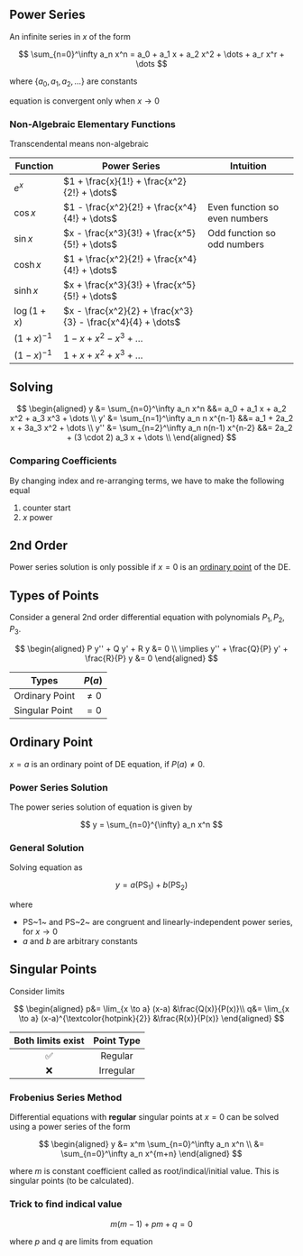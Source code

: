 ## Power Series

An infinite series in $x$ of the form

$$
\sum_{n=0}^\infty a_n x^n = a_0 + a_1 x + a_2 x^2 + \dots + a_r x^r + \dots
$$

where $\{ a_0, a_1, a_2, \dots \}$ are constants

equation is convergent only when $x \to 0$

### Non-Algebraic Elementary Functions

Transcendental means non-algebraic

| Function     | Power Series                                                | Intuition                     |
| ------------ | ----------------------------------------------------------- | ----------------------------- |
| $e^x$        | $1 + \frac{x}{1!} + \frac{x^2}{2!} + \dots$                 |                               |
| $\cos x$     | $1 - \frac{x^2}{2!} + \frac{x^4}{4!} + \dots$               | Even function so even numbers |
| $\sin x$     | $x - \frac{x^3}{3!} + \frac{x^5}{5!} + \dots$               | Odd function so odd numbers   |
| $\cosh x$    | $1 + \frac{x^2}{2!} + \frac{x^4}{4!} + \dots$               |                               |
| $\sinh x$    | $x + \frac{x^3}{3!} + \frac{x^5}{5!} + \dots$               |                               |
| $\log(1+x)$  | $x - \frac{x^2}{2} + \frac{x^3}{3} - \frac{x^4}{4} + \dots$ |                               |
| $(1+x)^{-1}$ | $1 - x + x^2 - x^3 + \dots$                                 |                               |
| $(1-x)^{-1}$ | $1 + x + x^2 + x^3 + \dots$                                 |                               |

## Solving

$$
\begin{aligned}
y
&= \sum_{n=0}^\infty a_n x^n
&&= a_0 + a_1 x + a_2 x^2 + a_3 x^3 + \dots \\
y'
&= \sum_{n=1}^\infty a_n n x^{n-1}
&&= a_1 + 2a_2 x + 3a_3 x^2 + \dots \\
y''
&= \sum_{n=2}^\infty a_n n(n-1) x^{n-2}
&&= 2a_2 + (3 \cdot 2) a_3 x + \dots \\
\end{aligned}
$$

### Comparing Coefficients

By changing index and re-arranging terms, we have to make the following equal

1. counter start
2. $x$ power

## 2nd Order

Power series solution is only possible if $x = 0$ is an [ordinary point](#ordinary-point) of the DE.

## Types of Points

Consider a general 2nd order differential equation with polynomials $P_1, P_2, P_3$.

$$
\begin{aligned}
P y'' + Q y' + R y &= 0 \\
\implies y'' + \frac{Q}{P} y' + \frac{R}{P} y &= 0
\end{aligned}
$$

| Types          | $P(a)$  |
| -------------- | ------- |
| Ordinary Point | $\ne 0$ |
| Singular Point | $= 0$   |

## Ordinary Point

$x=a$ is an ordinary point of DE equation, if $P(a) \ne 0$.

### Power Series Solution

The power series solution of equation is given by

$$
y = \sum_{n=0}^{\infty} a_n x^n
$$

### General Solution

Solving equation as

$$
y = a(\text{PS}_1) + b(\text{PS}_2)
$$

where

- PS~1~ and PS~2~ are congruent and linearly-independent power series, for $x \to 0$
- $a$ and $b$ are arbitrary constants

## Singular Points

Consider limits

$$
\begin{aligned}
p&=
\lim_{x \to a} (x-a)
&\frac{Q(x)}{P(x)}\\
q&=
\lim_{x \to a} (x-a)^{\textcolor{hotpink}{2}}
&\frac{R(x)}{P(x)}
\end{aligned}
$$

| Both limits exist | Point Type |
|:-:|:-:|
|    ✅    |     Regular     |
|    ❌    |			Irregular |

### Frobenius Series Method

Differential equations with **regular** singular points at $x=0$ can be solved using a power series of the form

$$
\begin{aligned}
y
&= x^m \sum_{n=0}^\infty a_n x^n \\
&= \sum_{n=0}^\infty a_n x^{m+n}
\end{aligned}
$$

where $m$ is constant coefficient called as root/indical/initial value. This is singular points (to be calculated).

### Trick to find indical value

$$
m(m-1) + p m + q = 0
$$

where $p$ and $q$ are limits from equation
